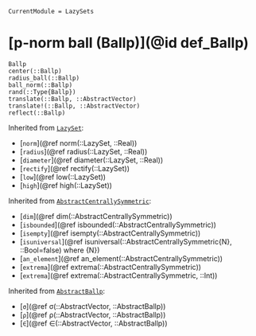```@meta
CurrentModule = LazySets
```

# [p-norm ball (Ballp)](@id def_Ballp)

```@docs
Ballp
center(::Ballp)
radius_ball(::Ballp)
ball_norm(::Ballp)
rand(::Type{Ballp})
translate(::Ballp, ::AbstractVector)
translate!(::Ballp, ::AbstractVector)
reflect(::Ballp)
```
Inherited from [`LazySet`](@ref):
* [`norm`](@ref norm(::LazySet, ::Real))
* [`radius`](@ref radius(::LazySet, ::Real))
* [`diameter`](@ref diameter(::LazySet, ::Real))
* [`rectify`](@ref rectify(::LazySet))
* [`low`](@ref low(::LazySet))
* [`high`](@ref high(::LazySet))

Inherited from [`AbstractCentrallySymmetric`](@ref):
* [`dim`](@ref dim(::AbstractCentrallySymmetric))
* [`isbounded`](@ref isbounded(::AbstractCentrallySymmetric))
* [`isempty`](@ref isempty(::AbstractCentrallySymmetric))
* [`isuniversal`](@ref isuniversal(::AbstractCentrallySymmetric{N}, ::Bool=false) where {N})
* [`an_element`](@ref an_element(::AbstractCentrallySymmetric))
* [`extrema`](@ref extrema(::AbstractCentrallySymmetric))
* [`extrema`](@ref extrema(::AbstractCentrallySymmetric, ::Int))

Inherited from [`AbstractBallp`](@ref):
* [`σ`](@ref σ(::AbstractVector, ::AbstractBallp))
* [`ρ`](@ref ρ(::AbstractVector, ::AbstractBallp))
* [`∈`](@ref ∈(::AbstractVector, ::AbstractBallp))

